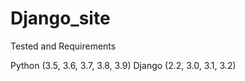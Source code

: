 # Django_site
Tested and Requirements

Python (3.5, 3.6, 3.7, 3.8, 3.9)
Django (2.2, 3.0, 3.1, 3.2)
